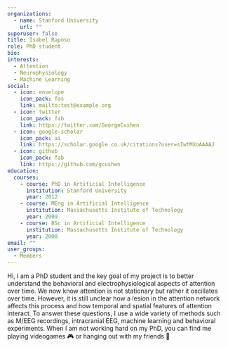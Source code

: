 ```yaml
---
organizations:
  - name: Stanford University
    url: ""
superuser: false
title: Isabel Raposo
role: PhD student
bio:
interests:
  - Attention
  - Neurophysiology
  - Machine Learning
social:
  - icon: envelope
    icon_pack: fas
    link: mailto:test@example.org
  - icon: twitter
    icon_pack: fab
    link: https://twitter.com/GeorgeCushen
  - icon: google-scholar
    icon_pack: ai
    link: https://scholar.google.co.uk/citations?user=sIwtMXoAAAAJ
  - icon: github
    icon_pack: fab
    link: https://github.com/gcushen
education:
  courses:
    - course: PhD in Artificial Intelligence
      institution: Stanford University
      year: 2012
    - course: MEng in Artificial Intelligence
      institution: Massachusetts Institute of Technology
      year: 2009
    - course: BSc in Artificial Intelligence
      institution: Massachusetts Institute of Technology
      year: 2008
email: ""
user_groups:
  - Members
---
```

Hi, I am a PhD student and the key goal of my project is to better understand the behavioral and electrophysiological aspects of attention over time. We now know attention is not stationary but rather it oscillates over time. However, it is still unclear how a lesion in the attention network affects this process and how temporal and spatial features of attention interact. To answer these questions, I use a wide variety of methods such as M/EEG recordings, intracranial EEG, machine learning and behavioral experiments. When I am not working hard on my PhD, you can find me playing videogames :video_game: or hanging out with my friends :beer:
